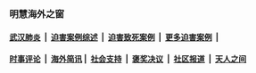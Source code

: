 
### 明慧海外之窗

####  [武汉肺炎](indexes/365.md?t=05260500) &nbsp;|&nbsp;  [迫害案例综述](indexes/328.md?t=05260500) &nbsp;|&nbsp; [迫害致死案例](indexes/277.md?t=05260500)  &nbsp;|&nbsp; [更多迫害案例](indexes/81.md?t=05260500)  &nbsp;|&nbsp; 
####  [时事评论](indexes/19.md?t=05260500) &nbsp;|&nbsp; [海外简讯](indexes/245.md?t=05260500)&nbsp;|&nbsp;  [社会支持](indexes/140.md?t=05260500) &nbsp;|&nbsp; [褒奖决议](indexes/282.md?t=05260500) &nbsp;|&nbsp; [社区报道](indexes/91.md?t=05260500)  &nbsp;|&nbsp; [天人之间](indexes/78.md?t=05260500) 

